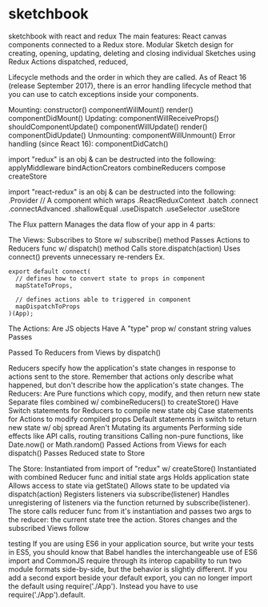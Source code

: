 # sketchbook
sketchbook with react and redux
The main features:
React canvas components connected to a Redux store.
Modular Sketch design for creating, opening, updating, deleting and closing individual Sketches using Redux Actions dispatched, reduced,

Lifecycle methods and the order in which they are called.
As of React 16 (release September 2017), there is an error
handling lifecycle method that you can use to catch exceptions
inside your components.

  Mounting:
    constructor()
    componentWillMount()
    render()
    componentDidMount()
  Updating:
    componentWillReceiveProps()
    shouldComponentUpdate()
    componentWillUpdate()
    render()
    componentDidUpdate()
  Unmounting:
    componentWillUnmount()
  Error handling (since React 16):
    componentDidCatch()

import "redux" is an obj & can be destructed into the following:
  applyMiddleware
  bindActionCreators
  combineReducers
  compose
  createStore

import "react-redux" is an obj & can be destructed into the following:
  .Provider // A component which wraps
  .ReactReduxContext
  .batch
  .connect
  .connectAdvanced
  .shallowEqual
  .useDispatch
  .useSelector
  .useStore

The Flux pattern
  Manages the data flow of your app in 4 parts:

The Views:
  Subscribes to Store w/ subscribe() method
  Passes Actions to Reducers func w/ dispatch() method
  Calls store.dispatch(action)
  Uses connect() prevents unnecessary re-renders
  Ex.

    export default connect(
      // defines how to convert state to props in component
      mapStateToProps,

      // defines actions able to triggered in component
      mapDispatchToProps
    )(App);

The Actions:
  Are
    JS objects
  Have
    A "type" prop w/ constant string values
  Passes

  Passed
    To Reducers from Views by dispatch()

Reducers specify how the application's state changes in response
to actions sent to the store. Remember that actions only describe
what happened, but don't describe how the application's state
changes.
The Reducers:
  Are
    Pure functions which copy, modify, and then return new state
    Separate files combined w/ combineReducers() to createStore()
  Have
    Switch statements for Reducers to compile new state obj
    Case statements for Actions to modify compiled props
    Default statements in switch to return new state w/ obj spread
  Aren't
    Mutating its arguments
    Performing side effects like API calls, routing transitions
    Calling non-pure functions, like Date.now() or Math.random()
  Passed
    Actions from Views for each dispatch()
  Passes
    Reduced state to Store

The Store:
  Instantiated from import of "redux" w/ createStore()
  Instantiated with combined Reducer func and initial state args
  Holds application state
  Allows access to state via getState()
  Allows state to be updated via dispatch(action)
  Registers listeners via subscribe(listener)
  Handles unregistering of listeners via the function returned by
  subscribe(listener).
  The store calls reducer func from it's instantiation and passes two args to the reducer:
    the current state tree
    the action.
  Stores changes and the subscribed Views follow

testing
  If you are using ES6 in your application source, but write your
  tests in ES5, you should know that Babel handles the
  interchangeable use of ES6 import and CommonJS require through
  its interop capability to run two module formats side-by-side,
  but the behavior is slightly different. If you add a second
  export beside your default export, you can no longer import the
  default using require('./App'). Instead you have to use
  require('./App').default.
